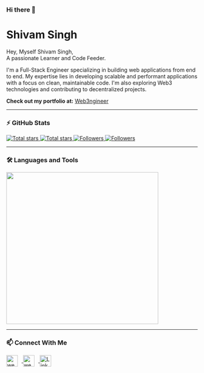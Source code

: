 ### Hi there 👋  
<h1> Shivam Singh</h1>  
<p align="left">Hey, Myself Shivam Singh,<br/>  
  A passionate Learner and Code Feeder.  
</p>  

<p align="left">  
  I'm a Full-Stack Engineer specializing in building web applications from end to end. My expertise lies in developing scalable and performant applications with a focus on clean, maintainable code. I'm also exploring Web3 technologies and contributing to decentralized projects.  
</p>  

<p align="left">  
  <strong>Check out my portfolio at:</strong> <a href="https://web3ngineer.in">Web3ngineer</a>  
</p>  

---

### ⚡ GitHub Stats  
<p align="left">   
  <a href="https://github.com/singhshivam583?tab=repositories&sort=stargazers#gh-light-mode-only">  
    <img alt="Total stars" title="Total stars on GitHub" src="https://custom-icon-badges.demolab.com/github/stars/singhshivam583?color=3ea97d&style=for-the-badge&labelColor=40b682&logo=star#gh-light-mode-only"/>
  </a>  
   
  <a href="https://github.com/singhshivam583?tab=repositories&sort=stargazers#gh-dark-mode-only">  
    <img alt="Total stars" title="Total stars on GitHub" src="https://custom-icon-badges.demolab.com/github/stars/singhshivam583?color=655489&style=for-the-badge&labelColor=c691e9&logo=star#gh-dark-mode-only"/>
  </a>  
   
  <a href="https://github.com/singhshivam583?tab=followers#gh-light-mode-only">  
    <img alt="Followers" title="Follow me on GitHub" src="https://custom-icon-badges.demolab.com/github/followers/singhshivam583?color=2c4954&labelColor=2c3e50&style=for-the-badge&logo=person-add&label=Follow&logoColor=white#gh-light-mode-only"/>
  </a>  
     
  <a href="https://github.com/singhshivam583?tab=followers#gh-dark-mode-only">  
    <img alt="Followers" title="Follow me on GitHub" src="https://custom-icon-badges.demolab.com/github/followers/singhshivam583?color=dacc84&labelColor=f9e692&style=for-the-badge&logo=person-add&label=Follow&logoColor=white#gh-dark-mode-only"/>
  </a>  
</p>  

---

### 🛠️ Languages and Tools  
<p align="left">  
  <img width="400px" src="https://skillicons.dev/icons?i=js,ts,python,react,redux,tailwind,nodejs,express,mongo,mysql,html,css,appwrite,git,github,vscode,postman,solidity,ipfs,linux&perline=10" />  
</p>  

---

### 📫 Connect With Me  
<p align="left">  
  <a href="https://twitter.com/web3ngineer" target="_blank">
    <img align="center" width="30px" style="padding-right:10px;" src="https://skillicons.dev/icons?i=twitter" alt="web3ngineer" />
  </a>  
  <a href="https://instagram.com/web3ngineer" target="_blank">
    <img align="center" width="30px" style="padding-right:10px" src="https://skillicons.dev/icons?i=instagram" alt="web3ngineer" />
  </a>  
  <a href="https://www.linkedin.com/in/web3ngineer/" target="_blank">
    <img align="center" alt="LinkedIn" width="30px" style="padding-right:10px;" src="https://skillicons.dev/icons?i=linkedin" />
  </a>  
</p>  
